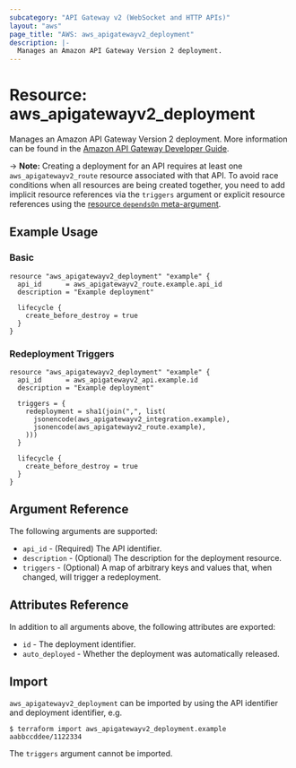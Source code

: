 ```yaml
---
subcategory: "API Gateway v2 (WebSocket and HTTP APIs)"
layout: "aws"
page_title: "AWS: aws_apigatewayv2_deployment"
description: |-
  Manages an Amazon API Gateway Version 2 deployment.
---
```


# Resource: aws_apigatewayv2_deployment

Manages an Amazon API Gateway Version 2 deployment.
More information can be found in the [Amazon API Gateway Developer Guide](https://docs.aws.amazon.com/apigateway/latest/developerguide/apigateway-websocket-api.html).

-> **Note:** Creating a deployment for an API requires at least one `aws_apigatewayv2_route` resource associated with that API. To avoid race conditions when all resources are being created together, you need to add implicit resource references via the `triggers` argument or explicit resource references using the [resource `dependsOn` meta-argument](https://www.pulumi.com/docs/intro/concepts/programming-model/#dependson).

## Example Usage

### Basic

```hcl
resource "aws_apigatewayv2_deployment" "example" {
  api_id      = aws_apigatewayv2_route.example.api_id
  description = "Example deployment"

  lifecycle {
    create_before_destroy = true
  }
}
```

### Redeployment Triggers

```hcl
resource "aws_apigatewayv2_deployment" "example" {
  api_id      = aws_apigatewayv2_api.example.id
  description = "Example deployment"

  triggers = {
    redeployment = sha1(join(",", list(
      jsonencode(aws_apigatewayv2_integration.example),
      jsonencode(aws_apigatewayv2_route.example),
    )))
  }

  lifecycle {
    create_before_destroy = true
  }
}
```

## Argument Reference

The following arguments are supported:

* `api_id` - (Required) The API identifier.
* `description` - (Optional) The description for the deployment resource.
* `triggers` - (Optional) A map of arbitrary keys and values that, when changed, will trigger a redeployment.

## Attributes Reference

In addition to all arguments above, the following attributes are exported:

* `id` - The deployment identifier.
* `auto_deployed` - Whether the deployment was automatically released.

## Import

`aws_apigatewayv2_deployment` can be imported by using the API identifier and deployment identifier, e.g.

```
$ terraform import aws_apigatewayv2_deployment.example aabbccddee/1122334
```

The `triggers` argument cannot be imported.
